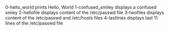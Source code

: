 0-hello_world prints Hello, World
1-confused_smiley displays a confused smiey
2-hellofile displays content of the /etc/passwd file
3-twofiles displays content of the /etc/passwd and /etc/hosts files
4-lastlines displays last 11 lines of the /etc/passwd file
